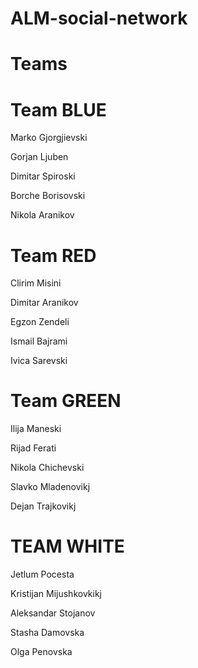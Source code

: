 # ALM-social-network

# Teams

# Team BLUE

Marko Gjorgjievski

Gorjan Ljuben

Dimitar Spiroski

Borche Borisovski

Nikola Aranikov


# Team RED

Clirim Misini

Dimitar Aranikov

Egzon Zendeli

Ismail Bajrami

Ivica Sarevski


# Team GREEN

Ilija Maneski

Rijad Ferati

Nikola Chichevski

Slavko Mladenovikj

Dejan Trajkovikj


# TEAM WHITE

Jetlum Pocesta

Kristijan Mijushkovkikj

Aleksandar Stojanov

Stasha Damovska

Olga Penovska
